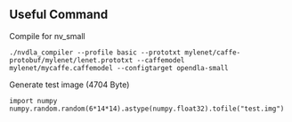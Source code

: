 ## Useful Command
Compile for nv_small

```
./nvdla_compiler --profile basic --prototxt mylenet/caffe-protobuf/mylenet/lenet.prototxt --caffemodel mylenet/mycaffe.caffemodel --configtarget opendla-small
```

Generate test image (4704 Byte)

```
import numpy
numpy.random.random(6*14*14).astype(numpy.float32).tofile("test.img")
```

